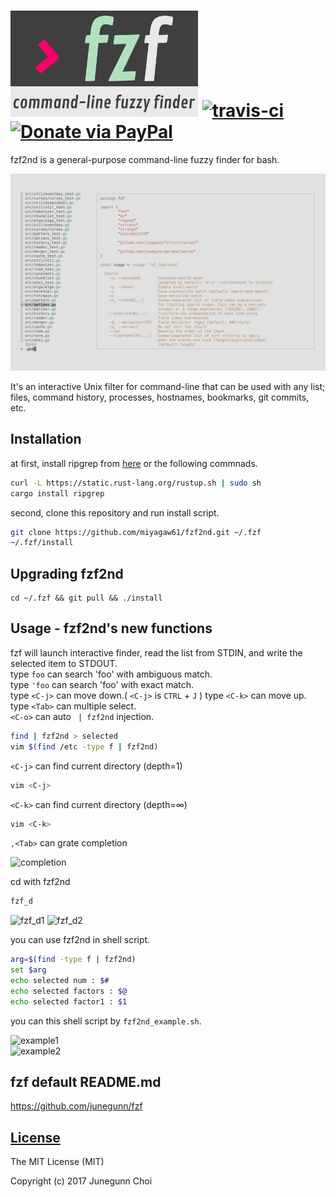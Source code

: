 <img src="https://raw.githubusercontent.com/junegunn/i/master/fzf.png" height="170" alt="fzf - a command-line fuzzy finder"> [![travis-ci](https://travis-ci.org/junegunn/fzf.svg?branch=master)](https://travis-ci.org/junegunn/fzf) [![Donate via PayPal](https://img.shields.io/badge/Donate-PayPal-green.svg)](https://www.paypal.com/cgi-bin/webscr?cmd=_s-xclick&hosted_button_id=EKYAW9PGKPD2N)
===

fzf2nd is a general-purpose command-line fuzzy finder for bash.

<img src="https://raw.githubusercontent.com/junegunn/i/master/fzf-preview.png" width=640>

It's an interactive Unix filter for command-line that can be used with any
list; files, command history, processes, hostnames, bookmarks, git commits,
etc.

Installation
------------

at first, install ripgrep from [here](https://github.com/BurntSushi/ripgrep/releases) or the following commnads.

```sh
curl -L https://static.rust-lang.org/rustup.sh | sudo sh
cargo install ripgrep
```

second, clone this repository and run install script.

```sh
git clone https://github.com/miyagaw61/fzf2nd.git ~/.fzf
~/.fzf/install
```

Upgrading fzf2nd
-------------

```
cd ~/.fzf && git pull && ./install
```

Usage - fzf2nd's new functions
-----

fzf will launch interactive finder, read the list from STDIN, and write the selected item to STDOUT.  
type `foo` can search 'foo' with ambiguous match.  
type `'foo` can search 'foo' with exact match.  
type `<C-j>` can move down.( `<C-j>` is `CTRL` + `J` )
type `<C-k>` can move up.
type `<Tab>` can multiple select.  
`<C-o>` can auto ` | fzf2nd` injection.

```sh
find | fzf2nd > selected
vim $(find /etc -type f | fzf2nd)
```

`<C-j>` can find current directory (depth=1)  

```sh
vim <C-j>
```

`<C-k>` can find current directory (depth=∞)

```sh
vim <C-k>
```

`,<Tab>` can grate completion

![completion](https://i.imgur.com/n7gyYR0.png)

cd with fzf2nd

```sh
fzf_d
```

![fzf_d1](https://i.imgur.com/QtUDpQ2.png)
![fzf_d2](https://i.imgur.com/SnMNZph.png)

you can use fzf2nd in shell script.  

```sh
arg=$(find -type f | fzf2nd)
set $arg
echo selected num : $#
echo selected factors : $@
echo selected factor1 : $1
```

you can this shell script by `fzf2nd_example.sh`.

![example1](https://i.imgur.com/gwYjmC2.png)  
![example2](https://i.imgur.com/C6a2yCk.png)

fzf default README.md
---------------------

https://github.com/junegunn/fzf


[License](LICENSE)
------------------

The MIT License (MIT)

Copyright (c) 2017 Junegunn Choi
